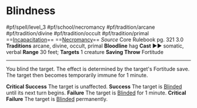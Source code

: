 # Blindness
#pf/spell/level_3 #pf/school/necromancy #pf/tradition/arcane #pf/tradition/divine #pf/tradition/occult #pf/tradition/primal
==[Incapacitation](../../../Traits/Incapacitation.md)== ==[Necromancy](../../../Traits/Necromancy.md)==
*Source* Core Rulebook pg. 321 3.0
**Traditions** arcane, divine, occult, primal
**Bloodline** hag
**Cast** ►► somatic, verbal
**Range** 30 feet; **Targets** 1 creature
**Saving Throw** Fortitude

---
You blind the target. The effect is determined by the target's Fortitude save. The target then becomes temporarily immune for 1 minute.

**Critical Success** The target is unaffected.
**Success** The target is [Blinded](../../../Conditions/Blinded.md) until its next turn begins.
**Failure** The target is [Blinded](../../../Conditions/Blinded.md) for 1 minute.
**Critical Failure** The target is [Blinded](../../../Conditions/Blinded.md) permanently.